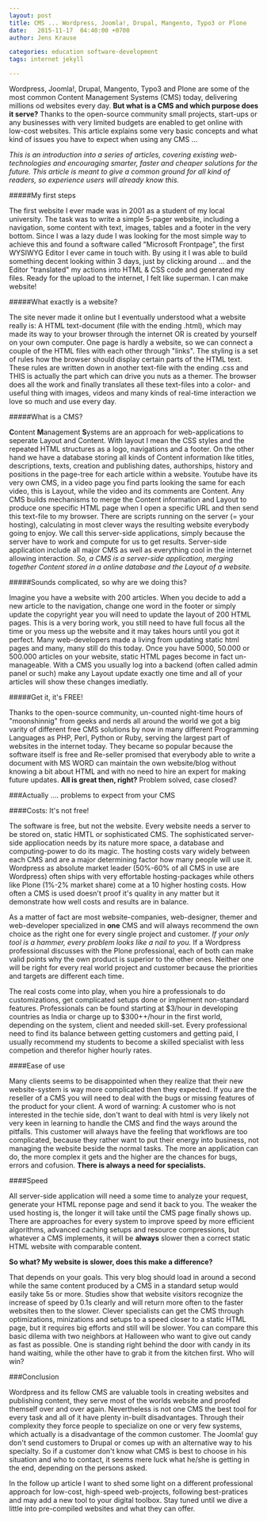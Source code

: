 ```yaml
---
layout: post
title: CMS ... Wordpress, Joomla!, Drupal, Mangento, Typo3 or Plone
date:   2015-11-17  04:40:00 +0700
author: Jens Krause

categories: education software-development
tags: internet jekyll

---
```


Wordpress, Joomla!, Drupal, Mangento, Typo3 and Plone are some of the most common Content Management Systems (CMS) today, delivering millions od websites every day. **But what is a CMS and which purpose does it serve?** Thanks to the open-source community small projects, start-ups or any businesses with very limited budgets are enabled to get online with low-cost websites. This article explains some very basic concepts and what kind of issues you have to expect when using any CMS ...

<!--more-->

_This is an introduction into a series of articles, covering existing web-technologies and encouraging smarter, faster and cheaper solutions for the future. This article is meant to give a common ground for all kind of readers, so experience users will already know this._

#####My first steps

The first website I ever made was in 2001 as a student of my local university. The task was to write a simple 5-pager website, including a navigation, some content with text, images, tables and a footer in the very bottom. Since I was a lazy dude I was looking for the most simple way to achieve this and found a software called "Microsoft Frontpage", the first WYSIWYG Editor I ever came in touch with. By using it I was able to build something decent looking within 3 days, just by clicking around ... and the Editor "translated" my actions into HTML & CSS code and generated my files. Ready for the upload to the internet, I felt like superman. I can make website!

#####What exactly is a website?

The site never made it online but I eventually understood what a website really is:
A HTML text-document (file with the ending .html), which may made its way to your browser through the internet OR is created by yourself on your own computer. One page is hardly a website, so we can connect a couple of the HTML files with each other through "links". The styling is a set of rules how the browser should display certain parts of the HTML text. These rules are written down in another text-file with the ending .css and THIS is actually the part which can drive you nuts as a themer. The browser does all the work and finally translates all these text-files into a color- and useful thing with images, videos and many kinds of real-time interaction we love so much and use every day.

#####What is a CMS?

**C**ontent **M**anagement **S**ystems are an approach for web-applications to seperate Layout and Content. With layout I mean the CSS styles and the repeated HTML structures as a logo, navigations and a footer. On the other hand we have a database storing all kinds of Content information like titles, descriptions, texts, creation and publishing dates, authorships, history and positions in the page-tree for each article within a website. Youtube have its very own CMS, in a video page you find parts looking the same for each video, this is Layout, while the video and its comments are Content. Any CMS builds mechanisms to merge the Content information and Layout to produce one specific HTML page when I open a specific URL and then send this text-file to my browser. There are scripts running on the server (= your hosting), calculating in most clever ways the resulting website everybody going to enjoy. We call this server-side applications, simply because the server have to work and compute for us to get results. Server-side application include all major CMS as well as everything cool in the internet allowing interaction. _So, a CMS is a server-side application, merging together Content stored in a online database and the Layout of a website._

#####Sounds complicated, so why are we doing this?

Imagine you have a website with 200 articles. When you decide to add a new article to the navigation, change one word in the footer or simply update the copyright year you will need to update the layout of 200 HTML pages. This is a very boring work, you still need to have full focus all the time or you mess up the website and it may takes hours until you got it perfect. Many web-developers made a living from updating static html pages and many, many still do this today. Once you have 5000, 50.000 or 500.000 articles on your website, static HTML pages become in fact un-manageable. With a CMS you usually log into a backend (often called admin panel or such) make any Layout update exactly one time and all of your articles will show these changes imediatly.

#####Get it, it's FREE!

Thanks to the open-source community, un-counted night-time hours of "moonshinnig" from geeks and nerds all around the world we got a big varity of different free CMS solutions by now in many different Programming Languages as PHP, Perl, Python or Ruby, serving the largest part of websites in the internet today. They became so popular because the software itself is free and Re-seller promised that everybody able to write a document with MS WORD can maintain the own website/blog without knowing a bit about HTML and with no need to hire an expert for making future updates.
**All is great then, right?** Problem solved, case closed?

###Actually .... problems to expect from your CMS

####Costs: It's not free!

The software is free, but not the website. Every website needs a server to be stored on, static HMTL or sophisticated CMS. The sophisticated server-side appliocation needs by its nature more space, a database and computing-power to do its magic. The hosting costs vary widely between each CMS and are a major determining factor how many people will use it. Wordpress as absolute market leader (50%-60% of all CMS in use are Wordpress) often ships with very effortable hosting-packages while others like Plone (1%-2% market share) come at a 10 higher hosting costs. How often a CMS is used doesn't proof it's quality in any matter but it demonstrate how well costs and results are in balance.

As a matter of fact are most website-companies, web-designer, themer and web-developer specialized in **one** CMS and will always recommend the own choice as the right one for every single project and customer.
_If your only tool is a hammer, every problem looks like a nail to you._
If a Wordpress professional discusses with the Plone professional, each of both can make valid points why the own product is superior to the other ones. Neither one will be right for every real world project and customer because the priorities and targets are different each time.

The real costs come into play, when you hire a professionals to do customizations, get complicated setups done or implement non-standard features. Professionals can be found starting at $3/hour in developing countries as India or charge up to $300++/hour in the first world, depending on the system, client and needed skill-set. Every professional need to find its balance between getting customers and getting paid, I usually recommend my students to become a skilled specialist with less competion and therefor higher hourly rates.

####Ease of use

Many clients seems to be disappointed when they realize that their new website-system is way more complicated then they expected. If you are the reseller of a CMS you will need to deal with the bugs or missing features of the product for your client. A word of warning: A customer who is not interested in the techie side, don't want to deal with html is very likely not very keen in learning to handle the CMS and find the ways around the pitfalls. This customer will always have the feeling that workflows are too complicated, because they rather want to put their energy into business, not managing the website beside the normal tasks. The more an application can do, the more complex it gets and the higher are the chances for bugs, errors and cofusion. **There is always a need for specialists.**

####Speed

All server-side application will need a some time to analyze your request, generate your HTML reponse page and send it back to you. The weaker the used hosting is, the longer it will take until the CMS page finally shows up. There are approaches for every system to improve speed by more efficient algorithms, advanced caching setups and resource compressions, but whatever a CMS implements, it will be **always** slower then a correct static HTML website with comparable content. 

**So what? My website is slower, does this make a difference?**

That depends on your goals. This very blog should load in around a second while the same content produced by a CMS in a standard setup would easily take 5s or more. Studies show that website visitors recognize the increase of speed by 0.1s clearly and will return more often to the faster websites then to the slower. Clever specialists can get the CMS through optimizations, minizations and setups to a speed closer to a static HTML page, but it requires big efforts and still will be slower. You can compare this basic dilema with two neighbors at Halloween who want to give out candy as fast as possible. One is standing right behind the door with candy in its hand waiting, while the other have to grab it from the kitchen first. Who will win?

###Conclusion

Wordpress and its fellow CMS are valuable tools in creating websites and publishing content, they serve most of the worlds website and proofed themself over and over again. Nevertheless is not one CMS the best tool for every task and all of it have plenty in-built disadvantages. Through their complexity they force people to specialize on one or very few systems, which actually is a disadvantage of the common customer. The Joomla! guy don't send customers to Drupal or comes up with an alternative way to his specialty. So if a customer don't know what CMS is best to choose in his situation and who to contact, it seems mere luck what he/she is getting in the end, depending on the persons asked.

In the follow up article I want to shed some light on a different professional approach for low-cost, high-speed web-projects, following best-pratices and may add a new tool to your digital toolbox. Stay tuned until we dive a little into pre-compiled websites and what they can offer. 
